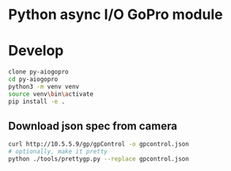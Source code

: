 Python async I/O GoPro module
=============================



# Develop
```bash
clone py-aiogopro
cd py-aiogopro
python3 -m venv venv
source venv\bin\activate
pip install -e .
```

## Download json spec from camera
```bash
curl http://10.5.5.9/gp/gpControl -o gpcontrol.json
# optionally, make it pretty
python ./tools/prettygp.py --replace gpcontrol.json
```